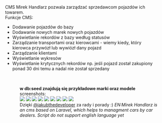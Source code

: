 CMS Mirek Handlarz pozwala zarządzać sprzedawcom pojazdów ich towarem. <br>
Funkcje CMS:
<ul>
  <li>Dodawanie pojazdów do bazy</li>
  <li>Dodawanie nowych marek nowych pojazdów</li>
  <li>Wyświetlanie rekordów z bazy według statusów</li>
  <li>Zarządzanie transportami oraz kierowcami - wiemy kiedy, który kierowca przywózł lub wywiózł dany pojazd</li>
  <li>Zarządzanie klientami</li>
  <li>Wyświetlanie wykresów</li>
  <li>Wyświetlanie krytycznych rekordów np. jeśli pojazd został zakupiony ponad 30 dni temu a nadal nie został sprzedany</li>
<ul>
<br>
<br>
<b>w db:seed znajdują się przykładowe marki oraz modele</b>
<br>
screenshots:<br>
<img src="http://mzielinski.pl/portfolio/images/mirek/mirek7.png">
<img src="http://mzielinski.pl/portfolio/images/mirek/mirek7.png">
<img src="http://mzielinski.pl/portfolio/images/mirek/mirek1.png">
<img src="http://mzielinski.pl/portfolio/images/mirek/mirek2.png">
<img src="http://mzielinski.pl/portfolio/images/mirek/mirek3.png">
<img src="http://mzielinski.pl/portfolio/images/mirek/mirek4.png">
<img src="http://mzielinski.pl/portfolio/images/mirek/mirek5.png">
<img src="http://mzielinski.pl/portfolio/images/mirek/mirek6.png">
<img src="http://mzielinski.pl/portfolio/images/mirek/mirek7.png">
  <br>
  Dzięki <a href="https://github.com/jakubthedeveloper">@jakubthedeveloper</a> za rady i porady :) 
<i>EN:Mirek Handlarz is an cms based on Laravel, which helps to managment cars by car dealers. Script do not support english language yet</i>

